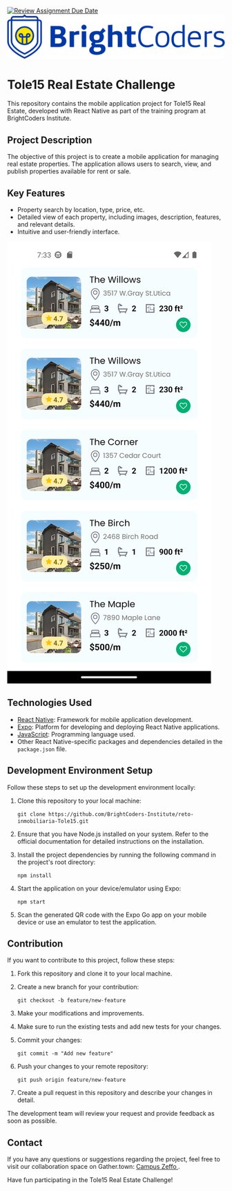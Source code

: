 [![Review Assignment Due Date](https://classroom.github.com/assets/deadline-readme-button-24ddc0f5d75046c5622901739e7c5dd533143b0c8e959d652212380cedb1ea36.svg)](https://classroom.github.com/a/EKaCILZ0)
![BrightCoders Logo](img/logo.png)

# Tole15 Real Estate Challenge

This repository contains the mobile application project for Tole15 Real Estate, developed with React Native as part of the training program at BrightCoders Institute.

## Project Description

The objective of this project is to create a mobile application for managing real estate properties. The application allows users to search, view, and publish properties available for rent or sale.

## Key Features

- Property search by location, type, price, etc.
- Detailed view of each property, including images, description, features, and relevant details.
- Intuitive and user-friendly interface.

![Functionality](img/funcionalfinish.png)

## Technologies Used

- [React Native](https://reactnative.dev): Framework for mobile application development.
- [Expo](https://expo.dev): Platform for developing and deploying React Native applications.
- [JavaScript](https://developer.mozilla.org/en-US/docs/Web/JavaScript): Programming language used.
- Other React Native-specific packages and dependencies detailed in the `package.json` file.

## Development Environment Setup

Follow these steps to set up the development environment locally:

1. Clone this repository to your local machine:
   ```
   git clone https://github.com/BrightCoders-Institute/reto-inmobiliaria-Tole15.git
   ```

2. Ensure that you have Node.js installed on your system. Refer to the official documentation for detailed instructions on the installation.

3. Install the project dependencies by running the following command in the project's root directory:
   ```
   npm install
   ```

4. Start the application on your device/emulator using Expo:
   ```
   npm start
   ```

5. Scan the generated QR code with the Expo Go app on your mobile device or use an emulator to test the application.

## Contribution

If you want to contribute to this project, follow these steps:

1. Fork this repository and clone it to your local machine.

2. Create a new branch for your contribution:
   ```
   git checkout -b feature/new-feature
   ```

3. Make your modifications and improvements.

4. Make sure to run the existing tests and add new tests for your changes.

5. Commit your changes:
   ```
   git commit -m "Add new feature"
   ```

6. Push your changes to your remote repository:
   ```
   git push origin feature/new-feature
   ```

7. Create a pull request in this repository and describe your changes in detail.

The development team will review your request and provide feedback as soon as possible.

## Contact

If you have any questions or suggestions regarding the project, feel free to visit our collaboration space on Gather.town: [Campus Zeffo ](https://app.gather.town/app/Xqjd4OwO4fzoQAHV/campus-zeffo).

Have fun participating in the Tole15 Real Estate Challenge!

